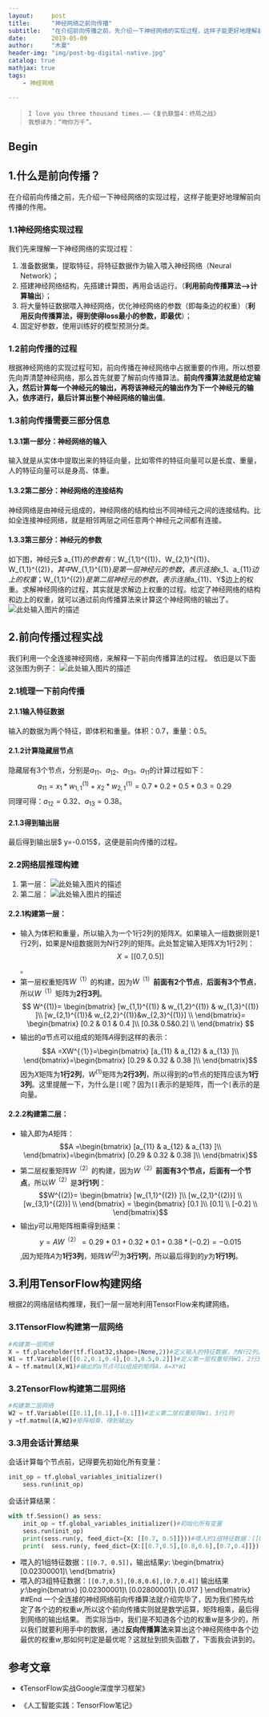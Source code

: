 ```yaml
---
layout:     post
title:      "神经网络之前向传播"
subtitle:   "在介绍前向传播之前，先介绍一下神经网络的实现过程，这样子能更好地理解前向传播的作用。"
date:       2019-05-09
author:     "木夏"
header-img: "img/post-bg-digital-native.jpg"
catalog: true
mathjax: true
tags:
    - 神经网络

---
```


>`I love you three thousand times.——《复仇联盟4：终局之战》`
><br/>`我想译为：“吻你万千”。`
## Begin
## 1.什么是前向传播？
在介绍前向传播之前，先介绍一下神经网络的实现过程，这样子能更好地理解前向传播的作用。

### 1.1神经网络实现过程
我们先来理解一下神经网络的实现过程：
 1. 准备数据集，提取特征，将特征数据作为输入喂入神经网络（Neural Network）；
 2. 搭建神经网络结构，先搭建计算图，再用会话运行。（**利用前向传播算法——>计算输出**）；
 3. 将大量特征数据喂入神经网络，优化神经网络的参数（即每条边的权重）（**利用反向传播算法，得到使得loss最小的参数，即最优**）；
 4. 固定好参数，使用训练好的模型预测分类。

### 1.2前向传播的过程
根据神经网络的实现过程可知，前向传播在神经网络中占据重要的作用。所以想要先向弄清楚神经网络，那么首先就要了解前向传播算法。**前向传播算法就是给定输入，然后计算每一个神经元的输出，再将该神经元的输出作为下一个神经元的输入，依序进行，最后计算出整个神经网络的输出值**。
### 1.3前向传播需要三部分信息
#### 1.3.1第一部分：神经网络的输入
输入就是从实体中提取出来的特征向量，比如零件的特征向量可以是长度、重量，人的特征向量可以是身高、体重。
#### 1.3.2第二部分：神经网络的连接结构
神经网络是由神经元组成的，神经网络的结构给出不同神经元之间的连接结构。比如全连接神经网络，就是相邻两层之间任意两个神经元之间都有连接。
#### 1.3.3第三部分：神经元的参数
如下图，神经元$ a_{11}$的参数有：$W_{1,1}^{(1)}$、$W_{2,1}^{(1)}$、$W_{1,1}^{(2)}$，其中$W_{1,1}^{(1)}$是第一层神经元的参数，表示连接$x_1$、$a_{11}$边上的权重；$W_{1,1}^{(2)}$是第二层神经元的参数，表示连接$a_{11}$、$Y$边上的权重。求解神经网络的过程，其实就是求解边上权重的过程。给定了神经网络的结构和边上的权重，就可以通过前向传播算法来计算这个神经网络的输出了。
![此处输入图片的描述][1]
## 2.前向传播过程实战
我们利用一个全连接神经网络，来解释一下前向传播算法的过程。
依旧是以下面这张图为例子：
![此处输入图片的描述][2]
### 2.1梳理一下前向传播
#### 2.1.1输入特征数据
输入的数据为两个特征，即体积和重量。体积：0.7，重量：0.5。
#### 2.1.2计算隐藏层节点
隐藏层有3个节点，分别是$a_{11}$、$a_{12}$、$a_{13}$。$a_{11}$的计算过程如下：$$ a_{11} =x_1*w_{1,1}^{(1)}+x_2*w_{2,1}^{(1)} = 0.7*0.2+0.5*0.3=0.29$$同理可得：$a_{12}=0.32$、$a_{13}=0.38$。
#### 2.1.3得到输出层
最后得到输出层$ y=-0.015$，这便是前向传播的过程。
### 2.2网络层推理构建

 1. 第一层：
![此处输入图片的描述][3]
 2. 第二层：
 ![此处输入图片的描述][4]

#### 2.2.1构建第一层：
 - 输入为体积和重量，所以输入为一个1行2列的矩阵$X$。如果输入一组数据则是1行2列，如果是N组数据则为N行2列的矩阵。此处暂定输入矩阵$X$为1行2列：$$X=[[0.7,0.5]]$$。
 - 第一层权重矩阵$W^{（1）}$的构建，因为$W^{（1）}$**前面有2个节点**，**后面有3个节点**，所以$W^{（1）}$矩阵为**2行3列**。
$$
   W^{(1)}= \begin{bmatrix}
    [w_{1,1}^{(1)} & w_{1,2}^{(1)} & w_{1,3}^{(1)} ]\\
    [w_{2,1}^{(1)}& w_{2,2}^{(1)}&w_{2,3}^{(1)}] \\
    \end{bmatrix}= \begin{bmatrix}
    [0.2 & 0.1 & 0.4 ]\\
    [0.3& 0.5&0.2] \\
    \end{bmatrix}
$$
 - 输出的$a$节点可以组成的矩阵$A$得到这样的表示：$$A =XW^{（1）}=\begin{bmatrix}
    [a_{11} & a_{12} & a_{13} ]\\
    \end{bmatrix}=\begin{bmatrix}
    [0.29 & 0.32 & 0.38 ]\\
    \end{bmatrix}$$因为$X$矩阵为**1行2列**，$W^{(1)}$矩阵为**2行3列**，所以得到的$a$节点的矩阵应该为**1行3列**。这里提醒一下，为什么是`[[`呢？因为`[[`表示的是矩阵，而一个`[`表示的是向量。
#### 2.2.2构建第二层：
 - 输入即为$A$矩阵：$$A =\begin{bmatrix}
    [a_{11} & a_{12} & a_{13} ]\\
    \end{bmatrix}=\begin{bmatrix}
    [0.29 & 0.32 & 0.38 ]\\
    \end{bmatrix}$$
 - 第二层权重矩阵$W^{（2）}$的构建，因为$W^{（2）}$**前面有3个节点，后面有一个节点**，所以$W^{（2）}$是**3行1列**：$$W^{(2)}= \begin{bmatrix}
    [w_{1,1}^{(2)} ]\\
    [w_{2,1}^{(2)}] \\
[w_{3,1}^{(2)}] \\
    \end{bmatrix} = \begin{bmatrix}
    [0.1 ]\\
    [0.1] \\
[-0.2] \\
    \end{bmatrix}$$
 - 输出$y$可以用矩阵相乘得到结果：$$ y=AW^{（2）}=0.29*0.1+0.32*0.1+0.38*(-0.2)=-0.015$$,因为矩阵$A$为**1行3列**，矩阵$W^{(2)}$为**3行1列**，所以最后得到的$y$为**1行1列**。
## 3.利用TensorFlow构建网络
根据2的网络层结构推理，我们一层一层地利用TensorFlow来构建网络。
### 3.1TensorFlow构建第一层网络
```python
#构建第一层网络
X = tf.placeholder(tf.float32,shape=(None,2))#定义输入的特征数据，为N行2列。如果喂入1组数据，可将shape=(1,2),这样就是1行2列。
W1 = tf.Variable([[0.2,0.1,0.4],[0.3,0.5,0.2]])#定义第一层权重矩阵W1，2行3列
A = tf.matmul(X,W1)#输出的a节点可以组成的矩阵A，A=X*W1
```
### 3.2TensorFlow构建第二层网络
```python
#构建第二层网络
W2 = tf.Variable([[0.1],[0.1],[-0.1]])#定义第二层权重矩阵W1，3行1列
y =tf.matmul(A,W2)#矩阵相乘，得到输出y
```
### 3.3用会话计算结果
会话计算每个节点前，记得要先初始化所有变量：
```python
init_op = tf.global_variables_initializer()
    sess.run(init_op)
```
会话计算结果：
```python
with tf.Session() as sess:
    init_op = tf.global_variables_initializer()#初始化所有变量
    sess.run(init_op)
    print(sess.run(y, feed_dict={X: [[0.7, 0.5]]}))#喂入的1组特征数据：[[0.7, 0.5]]，计算结果y
    print(  sess.run(y, feed_dict={X:[[0.7,0.5],[0.8,0.6],[0.7,0.4]]}) )#喂入的3组特征数据：[[0.7,0.5],[0.8,0.6],[0.7,0.4]]，计算结果y
```
 - 喂入的1组特征数据：`[[0.7, 0.5]]`，输出结果$y$:
\begin{bmatrix}
   [0.02300001]\\
\end{bmatrix}
 - 喂入的3组特征数据：`[[0.7,0.5],[0.8,0.6],[0.7,0.4]]`
输出结果$y$:\begin{bmatrix}
   [0.02300001]\\
   [0.02800001]\\
   [0.017     ]
    \end{bmatrix}
##End
一个全连接的神经网络前向传播算法就介绍完毕了，因为我们预先给定了各个边的权重$w$,所以这个前向传播实则就是数学运算，矩阵相乘，最后得到网络的输出结果。
而实际当中，我们是不知道各个边的权重$w$是多少的，所以我们就要利用手中的数据，通过**反向传播算法**来算出这个神经网络中各个边最优的权重$w$,那如何判定是最优呢？这就扯到损失函数了，下面我会讲到的。

## 参考文章
- 《TensorFlow实战Google深度学习框架》
- 《人工智能实践：TensorFlow笔记》

  [1]: https://s2.ax1x.com/2019/05/09/Eg0gmV.png
  [2]: https://s2.ax1x.com/2019/05/09/Eg0gmV.png
  [3]: https://s2.ax1x.com/2019/05/09/E2Fk4A.png
  [4]: https://s2.ax1x.com/2019/05/09/E2F8Cn.png
